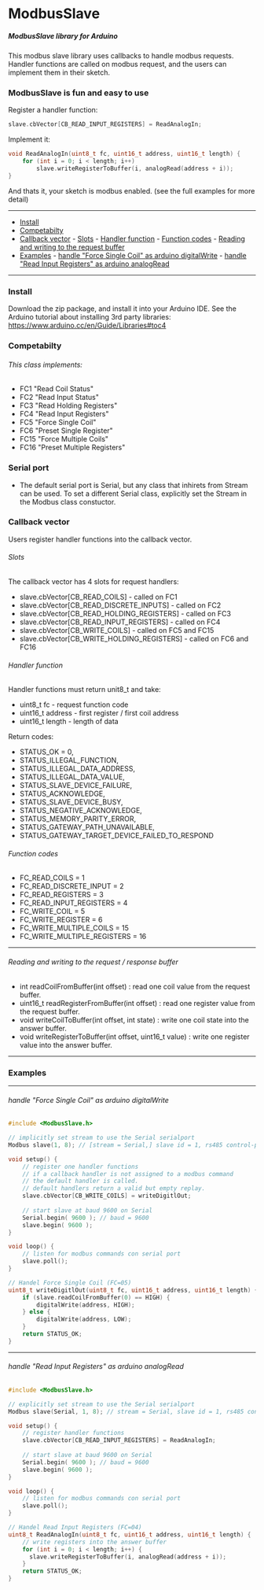 # ModbusSlave

##### ModbusSlave library for Arduino

This modbus slave library uses callbacks to handle modbus requests.
Handler functions are called on modbus request, and the users can implement them in their sketch.

### ModbusSlave is fun and easy to use
Register a handler function:
```c
slave.cbVector[CB_READ_INPUT_REGISTERS] = ReadAnalogIn;
```
Implement it:
```c
void ReadAnalogIn(uint8_t fc, uint16_t address, uint16_t length) {
    for (int i = 0; i < length; i++)
        slave.writeRegisterToBuffer(i, analogRead(address + i));
}
```
And thats it, your sketch is modbus enabled. (see the full examples for more detail)

----

- [Install](#install)
- [Competabilty](#competabilty)
- [Callback vector](#callback-vector)
      - [Slots](#slots)
      - [Handler function](#handler-function)
      - [Function codes](#function-codes)
      - [Reading and writing to the request buffer](#reading-and-writing-to-the-request-buffer)
- [Examples](#examples)
      - [handle "Force Single Coil" as arduino digitalWrite](#handle-force-single-coil-as-arduino-digitalwrite)
      - [handle "Read Input Registers" as arduino analogRead](#handle-read-input-registers-as-arduino-analogread)

----

### Install

Download the zip package, and install it into your Arduino IDE. See the Arduino tutorial about installing 3rd party libraries: https://www.arduino.cc/en/Guide/Libraries#toc4

### Competabilty

###### This class implements:

* FC1 "Read Coil Status"
* FC2 "Read Input Status"
* FC3 "Read Holding Registers"
* FC4 "Read Input Registers"
* FC5 "Force Single Coil"
* FC6 "Preset Single Register"
* FC15 "Force Multiple Coils"
* FC16 "Preset Multiple Registers"

### Serial port

* The default serial port is Serial, but any class that inhirets from Stream can be used.
To set a different Serial class, explicitly set the Stream in the Modbus class constuctor.

### Callback vector

Users register handler functions into the callback vector.

###### Slots

The callback vector has 4 slots for request handlers:

* slave.cbVector[CB_READ_COILS] - called on FC1
* slave.cbVector[CB_READ_DISCRETE_INPUTS] - called on FC2
* slave.cbVector[CB_READ_HOLDING_REGISTERS] - called on FC3
* slave.cbVector[CB_READ_INPUT_REGISTERS] - called on FC4
* slave.cbVector[CB_WRITE_COILS] - called on FC5 and FC15
* slave.cbVector[CB_WRITE_HOLDING_REGISTERS] - called on FC6 and FC16

###### Handler function

Handler functions must return unit8_t and take:
* uint8_t  fc - request function code
* uint16_t address - first register / first coil address
* uint16_t length - length of data

Return codes:

*  STATUS_OK = 0,
*  STATUS_ILLEGAL_FUNCTION,
*  STATUS_ILLEGAL_DATA_ADDRESS,
*  STATUS_ILLEGAL_DATA_VALUE,
*  STATUS_SLAVE_DEVICE_FAILURE,
*  STATUS_ACKNOWLEDGE,
*  STATUS_SLAVE_DEVICE_BUSY,
*  STATUS_NEGATIVE_ACKNOWLEDGE,
*  STATUS_MEMORY_PARITY_ERROR,
*  STATUS_GATEWAY_PATH_UNAVAILABLE,
*  STATUS_GATEWAY_TARGET_DEVICE_FAILED_TO_RESPOND


###### Function codes

* FC_READ_COILS = 1
* FC_READ_DISCRETE_INPUT = 2
* FC_READ_REGISTERS = 3
* FC_READ_INPUT_REGISTERS = 4
* FC_WRITE_COIL = 5
* FC_WRITE_REGISTER = 6
* FC_WRITE_MULTIPLE_COILS = 15
* FC_WRITE_MULTIPLE_REGISTERS = 16

----

###### Reading and writing to the request / response buffer

* int readCoilFromBuffer(int offset) : read one coil value from the request buffer.
* uint16_t readRegisterFromBuffer(int offset) : read one register value from the request buffer.
* void writeCoilToBuffer(int offset, int state) : write one coil state into the answer buffer.
* void writeRegisterToBuffer(int offset, uint16_t value) : write one register value into the answer buffer.

----

### Examples

----
###### handle "Force Single Coil" as arduino digitalWrite
```c
#include <ModbusSlave.h>

// implicitly set stream to use the Serial serialport
Modbus slave(1, 8); // [stream = Serial,] slave id = 1, rs485 control-pin = 8

void setup() {
    // register one handler functions
    // if a callback handler is not assigned to a modbus command 
    // the default handler is called. 
    // default handlers return a valid but empty replay.
    slave.cbVector[CB_WRITE_COILS] = writeDigitlOut;
    
    // start slave at baud 9600 on Serial
    Serial.begin( 9600 ); // baud = 9600
    slave.begin( 9600 );
}

void loop() {
    // listen for modbus commands con serial port
    slave.poll();
}

// Handel Force Single Coil (FC=05)
uint8_t writeDigitlOut(uint8_t fc, uint16_t address, uint16_t length) {
    if (slave.readCoilFromBuffer(0) == HIGH) {
        digitalWrite(address, HIGH);
    } else {
        digitalWrite(address, LOW);
    }
    return STATUS_OK;
}

```

----
###### handle "Read Input Registers" as arduino analogRead
```c
#include <ModbusSlave.h>

// explicitly set stream to use the Serial serialport
Modbus slave(Serial, 1, 8); // stream = Serial, slave id = 1, rs485 control-pin = 8

void setup() {
    // register handler functions
    slave.cbVector[CB_READ_INPUT_REGISTERS] = ReadAnalogIn;
    
    // start slave at baud 9600 on Serial
    Serial.begin( 9600 ); // baud = 9600
    slave.begin( 9600 );
}

void loop() {
    // listen for modbus commands con serial port
    slave.poll();
}

// Handel Read Input Registers (FC=04)
uint8_t ReadAnalogIn(uint8_t fc, uint16_t address, uint16_t length) {
    // write registers into the answer buffer
    for (int i = 0; i < length; i++) {
      slave.writeRegisterToBuffer(i, analogRead(address + i));
    }
    return STATUS_OK;
}

```


